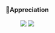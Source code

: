 <h3 align="center">💸Appreciation</h3>

<div align="center">
    <a href="https://paypal.me/jffrydsr" target="_blank" style="display: inline-block;">
       <img src="https://img.shields.io/badge/Appreciation-PayPal-blue.svg?style=for-the-badge"  align="center"/>
            </a>
            <a href="https://www.buymeacoffee.com/jffrydsr" target="_blank" style="display: inline-block;">
                <img
                    src="https://img.shields.io/badge/Appreciation-Buy%20Me%20A%20☕Coffee-orange.svg?style=for-the-badge" 
                    align="center"
                />
            </a>
</div>
